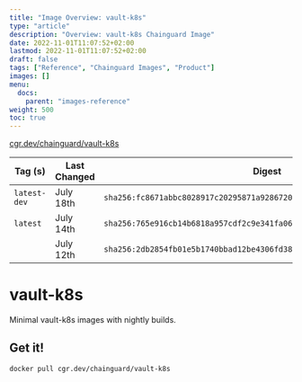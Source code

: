 ```yaml
---
title: "Image Overview: vault-k8s"
type: "article"
description: "Overview: vault-k8s Chainguard Image"
date: 2022-11-01T11:07:52+02:00
lastmod: 2022-11-01T11:07:52+02:00
draft: false
tags: ["Reference", "Chainguard Images", "Product"]
images: []
menu:
  docs:
    parent: "images-reference"
weight: 500
toc: true
---
```


[cgr.dev/chainguard/vault-k8s](https://github.com/chainguard-images/images/tree/main/images/vault-k8s)

| Tag (s)       | Last Changed | Digest                                                                    |
|---------------|--------------|---------------------------------------------------------------------------|
|  `latest-dev` | July 18th    | `sha256:fc8671abbc8028917c20295871a9286720770f984d3c88615eaa6ab786fd2582` |
|  `latest`     | July 14th    | `sha256:765e916cb14b6818a957cdf2c9e341fa0646a926135bfd65243cab052241c572` |
|               | July 12th    | `sha256:2db2854fb01e5b1740bbad12be4306fd3816bb54625054b4c53d87d5475eb732` |

# vault-k8s

Minimal vault-k8s images with nightly builds.

## Get it!

```shell
docker pull cgr.dev/chainguard/vault-k8s
```
